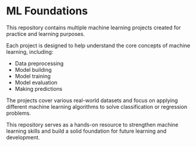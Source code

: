 # ML Foundations

This repository contains multiple machine learning projects created for practice and learning purposes. 

Each project is designed to help understand the core concepts of machine learning, including:

- Data preprocessing
- Model building
- Model training
- Model evaluation
- Making predictions

The projects cover various real-world datasets and focus on applying different machine learning algorithms to solve classification or regression problems.

This repository serves as a hands-on resource to strengthen machine learning skills and build a solid foundation for future learning and development.


